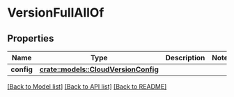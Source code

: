 # VersionFullAllOf

## Properties

Name | Type | Description | Notes
------------ | ------------- | ------------- | -------------
**config** | [**crate::models::CloudVersionConfig**](CloudVersionConfig.md) |  | 

[[Back to Model list]](../README.md#documentation-for-models) [[Back to API list]](../README.md#documentation-for-api-endpoints) [[Back to README]](../README.md)


